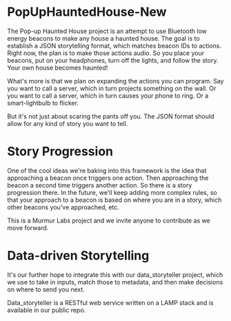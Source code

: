 # PopUpHauntedHouse-New

The Pop-up Haunted House project is an attempt to use Bluetooth low energy beacons to make any house a haunted house. The goal is to establish a JSON storytelling format, which matches beacon IDs to actions. Right now, the plan is to make those actions audio. So you place your beacons, put on your headphones, turn off the lights, and follow the story. Your own house becomes haunted!

What's more is that we plan on expanding the actions you can program. Say you want to call a server, which in turn projects something on the wall. Or you want to call a server, which in turn causes your phone to ring. Or a smart-lightbulb to flicker.

But it's not just about scaring the pants off you. The JSON format should allow for any kind of story you want to tell.

# Story Progression
One of the cool ideas we're baking into this framework is the idea that approaching a beacon once triggers one action. Then approaching the beacon a second time triggers another action. So there is a story progression there. In the future, we'll keep adding more complex rules, so that your approach to a beacon is based on where you are in a story, which other beacons you've approached, etc.

This is a Murmur Labs project and we invite anyone to contribute as we move forward.

# Data-driven Storytelling

It's our further hope to integrate this with our data_storyteller project, which we use to take in inputs, match those to metadata, and then make decisions on where to send you next.

Data_storyteller is a RESTful web service written on a LAMP stack and is available in our public repo.
